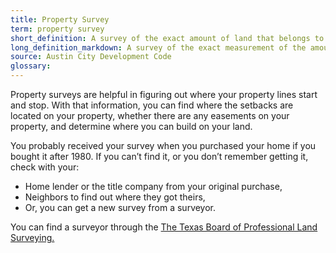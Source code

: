 ```yaml
---
title: Property Survey
term: property survey
short_definition: A survey of the exact amount of land that belongs to a homeowner. Property surveys include the land within property lines and are measured by surveyors.
long_definition_markdown: A survey of the exact measurement of the amount of land belonging to a homeowner. Property surveys indicate any easements or special features on the property and measures the distance around the property from each boundary line.
source: Austin City Development Code
glossary:
---
```



Property surveys are helpful in figuring out where your property lines start and stop. With that information, you can find where the setbacks are located on your property, whether there are any easements on your property, and determine where you can build on your land.

You probably received your survey when you purchased your home if you bought it after 1980. If you can’t find it, or you don’t remember getting it, check with your:

* Home lender or the title company from your original purchase,
* Neighbors to find out where they got theirs,
* Or, you can get a new survey from a surveyor.

You can find a surveyor through the&nbsp;[The Texas Board of Professional Land Surveying.](txls.texas.gov)